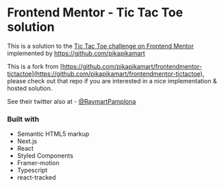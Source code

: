 # Frontend Mentor - Tic Tac Toe solution

This is a solution to the [Tic Tac Toe challenge on Frontend Mentor](https://www.frontendmentor.io/challenges/tic-tac-toe-game-Re7ZF_E2v) implemented by https://github.com/pikapikamart

This is a fork from [https://github.com/pikapikamart/frontendmentor-tictactoe](https://github.com/pikapikamart/frontendmentor-tictactoe), please check out that repo if you are interested in a nice implementation & hosted solution.

See their twitter also at - [@RaymartPamplona](https://twitter.com/RaymartPamplona) 

### Built with

- Semantic HTML5 markup
- Next.js
- React
- Styled Components
- Framer-motion
- Typescript
- react-tracked

